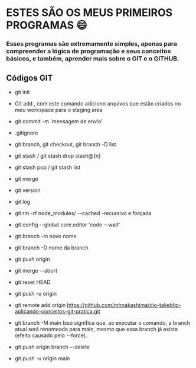 # ESTES SÃO OS MEUS PRIMEIROS PROGRAMAS :smile:

### Esses programas são extremamente simples, apenas para compreender a lógica de programação e seus conceitos básicos, e também, aprender mais sobre o GIT e o GITHUB.

## Códigos GIT

- git init

- Git add <nome do arquivo>, com este comando adiciono arquivos 
que estão criados no meu workspace para o staging area

- git commit -m 'mensagem de envio'

- .gitignore

- git branch, git checkout, git branch -D list

- git stash / git stash drop stash@{n}

- git stash pop / git stash list

- git merge 

- git version

- git log

- git rm -rf node_modules/ --cached
-recursivo e forçada

- git config --global core.editor 'code --wait'

- git branch -m novo nome

- git branch -D nome da branch

- git push origin <nome da branch>

- git merge --abort

- git reset HEAD

- git push -u origin

- git remote add origin https://github.com/mhnakashima/dio-takeblip-aplicando-conceitos-git-pratica.git

- git branch -M main
Isso significa que, ao executar o comando, a branch atual será renomeada para main, mesmo que essa branch já exista (efeito causado pelo --force).

- git push origin branch --delete

- git push -u origin main
